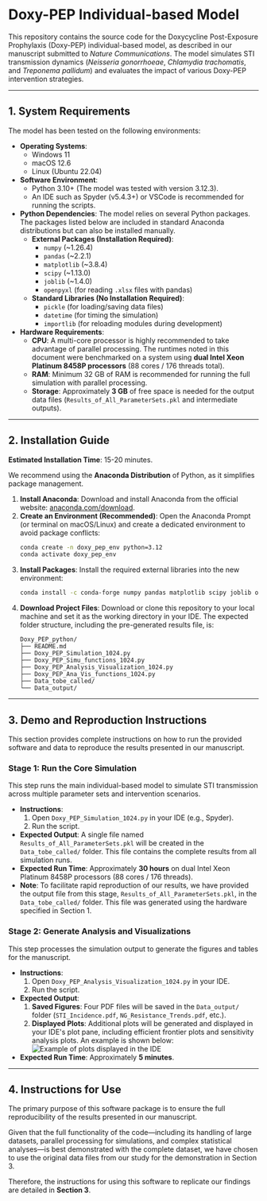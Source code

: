# **Doxy-PEP Individual-based Model**

This repository contains the source code for the Doxycycline Post-Exposure Prophylaxis (Doxy-PEP) individual-based model, as described in our manuscript submitted to *Nature Communications*. The model simulates STI transmission dynamics (*Neisseria gonorrhoeae*, *Chlamydia trachomatis*, and *Treponema pallidum*) and evaluates the impact of various Doxy-PEP intervention strategies.

***

## **1. System Requirements**

The model has been tested on the following environments:

* **Operating Systems**:
    * Windows 11
    * macOS 12.6
    * Linux (Ubuntu 22.04)
* **Software Environment**:
    * Python 3.10+ (The model was tested with version 3.12.3).
    * An IDE such as Spyder (v5.4.3+) or VSCode is recommended for running the scripts.
* **Python Dependencies**:
    The model relies on several Python packages. The packages listed below are included in standard Anaconda distributions but can also be installed manually.
    * **External Packages (Installation Required)**:
        * `numpy` (~1.26.4)
        * `pandas` (~2.2.1)
        * `matplotlib` (~3.8.4)
        * `scipy` (~1.13.0)
        * `joblib` (~1.4.0)
        * `openpyxl` (for reading `.xlsx` files with pandas)
    * **Standard Libraries (No Installation Required)**:
        * `pickle` (for loading/saving data files)
        * `datetime` (for timing the simulation)
        * `importlib` (for reloading modules during development)
* **Hardware Requirements**:
    * **CPU**: A multi-core processor is highly recommended to take advantage of parallel processing. The runtimes noted in this document were benchmarked on a system using **dual Intel Xeon Platinum 8458P processors** (88 cores / 176 threads total).
    * **RAM**: Minimum 32 GB of RAM is recommended for running the full simulation with parallel processing.
    * **Storage**: Approximately **3 GB** of free space is needed for the output data files (`Results_of_All_ParameterSets.pkl` and intermediate outputs).

***

## **2. Installation Guide**

**Estimated Installation Time**: 15-20 minutes.

We recommend using the **Anaconda Distribution** of Python, as it simplifies package management.

1.  **Install Anaconda**: Download and install Anaconda from the official website: [anaconda.com/download](https://www.anaconda.com/download).
2.  **Create an Environment (Recommended)**: Open the Anaconda Prompt (or terminal on macOS/Linux) and create a dedicated environment to avoid package conflicts:
    ```bash
    conda create -n doxy_pep_env python=3.12
    conda activate doxy_pep_env
    ```
3.  **Install Packages**: Install the required external libraries into the new environment:
    ```bash
    conda install -c conda-forge numpy pandas matplotlib scipy joblib openpyxl
    ```
4.  **Download Project Files**: Download or clone this repository to your local machine and set it as the working directory in your IDE. The expected folder structure, including the pre-generated results file, is:
    ```
    Doxy_PEP_python/
    ├── README.md
    ├── Doxy_PEP_Simulation_1024.py
    ├── Doxy_PEP_Simu_functions_1024.py
    ├── Doxy_PEP_Analysis_Visualization_1024.py
    ├── Doxy_PEP_Ana_Vis_functions_1024.py
    ├── Data_tobe_called/
    └── Data_output/
    ```

***

## **3. Demo and Reproduction Instructions**

This section provides complete instructions on how to run the provided software and data to reproduce the results presented in our manuscript.

### **Stage 1: Run the Core Simulation**

This step runs the main individual-based model to simulate STI transmission across multiple parameter sets and intervention scenarios.

* **Instructions**:
    1.  Open `Doxy_PEP_Simulation_1024.py` in your IDE (e.g., Spyder).
    2.  Run the script.
* **Expected Output**: A single file named `Results_of_All_ParameterSets.pkl` will be created in the `Data_tobe_called/` folder. This file contains the complete results from all simulation runs.
* **Expected Run Time**: Approximately **30 hours** on dual Intel Xeon Platinum 8458P processors (88 cores / 176 threads).
* **Note**: To facilitate rapid reproduction of our results, we have provided the output file from this stage, `Results_of_All_ParameterSets.pkl`, in the `Data_tobe_called/` folder. This file was generated using the hardware specified in Section 1.

### **Stage 2: Generate Analysis and Visualizations**

This step processes the simulation output to generate the figures and tables for the manuscript.

* **Instructions**:
    1.  Open `Doxy_PEP_Analysis_Visualization_1024.py` in your IDE.
    2.  Run the script.
* **Expected Output**:
    1.  **Saved Figures**: Four PDF files will be saved in the `Data_output/` folder (`STI_Incidence.pdf`, `NG_Resistance_Trends.pdf`, etc.).
    2.  **Displayed Plots**: Additional plots will be generated and displayed in your IDE's plot pane, including efficient frontier plots and sensitivity analysis plots. An example is shown below:
        ![Example of plots displayed in the IDE](Data_output/Expected_outputs_in_spyder.png)
* **Expected Run Time**: Approximately **5 minutes**.

***

## **4. Instructions for Use**

The primary purpose of this software package is to ensure the full reproducibility of the results presented in our manuscript.

Given that the full functionality of the code—including its handling of large datasets, parallel processing for simulations, and complex statistical analyses—is best demonstrated with the complete dataset, we have chosen to use the original data files from our study for the demonstration in Section 3.

Therefore, the instructions for using this software to replicate our findings are detailed in **Section 3**.
